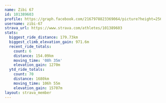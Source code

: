 ```yaml
---
name: Zibi 67
id: 101389603
profile: https://graph.facebook.com/2167978823369064/picture?height=256&width=256
username: zibi-67
strava_url: https://www.strava.com/athletes/101389603
stats:
  biggest_ride_distance: 179.73km
  biggest_climb_elevation_gain: 971.6m
  recent_ride_totals:
    count: 6
    distance: 154.09km
    moving_time: '08h 35m'
    elevation_gain: 1270m
  ytd_ride_totals:
    count: 70
    distance: 1680km
    moving_time: 106h 55m
    elevation_gain: 15707m
layout: strava_member
--- 
```


